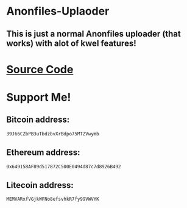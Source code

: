 # Anonfiles-Uplaoder
## This is just a normal Anonfiles uploader (that works) with alot of kwel features!

# [Source Code](https://github.com/SockYeh/anonfiles-uploader)

# Support Me!
## Bitcoin address: 
    39J66CZbPB3uTbdzbvXrBdpo75MTZVwymb

## Ethereum address: 
    0x649158AF89d517872C500E0494d87c7d8926B492

## Litecoin address: 
    MEMVARxfVGjkWFNo8efsvhkR7fy99VWVYK
